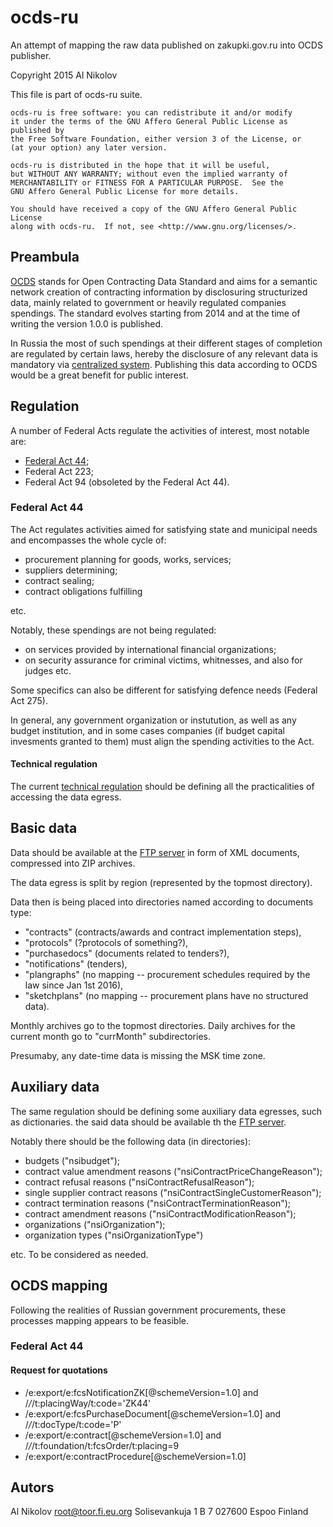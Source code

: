 # ocds-ru
An attempt of mapping the raw data published on zakupki.gov.ru into OCDS 
publisher.

 Copyright 2015 Al Nikolov
 
 This file is part of ocds-ru suite.
 
    ocds-ru is free software: you can redistribute it and/or modify
    it under the terms of the GNU Affero General Public License as published by
    the Free Software Foundation, either version 3 of the License, or
    (at your option) any later version.

    ocds-ru is distributed in the hope that it will be useful,
    but WITHOUT ANY WARRANTY; without even the implied warranty of
    MERCHANTABILITY or FITNESS FOR A PARTICULAR PURPOSE.  See the
    GNU Affero General Public License for more details.

    You should have received a copy of the GNU Affero General Public License
    along with ocds-ru.  If not, see <http://www.gnu.org/licenses/>.

## Preambula
[OCDS](http://standard.open-contracting.org/) stands for Open Contracting 
Data Standard and aims for a semantic network creation of contracting 
information by disclosuring structurized data, mainly related to government or
heavily regulated companies spendings. The standard evolves starting from 2014 
and at the time of writing the version 1.0.0 is published.

In Russia the most of such spendings at their different stages of completion 
are regulated by certain laws, hereby the disclosure of any relevant data is 
mandatory via [centralized system](http://zakupki.gov.ru/). Publishing this 
data according to OCDS would be a great benefit for public interest.

## Regulation
A number of Federal Acts regulate the activities of interest, most notable are:

* [Federal Act 44](http://www.rg.ru/2013/04/12/goszakupki-dok.html);
* Federal Act 223;
* Federal Act 94 (obsoleted by the Federal Act 44).

### Federal Act 44
The Act regulates activities aimed for satisfying state and municipal needs and 
encompasses the whole cycle of:

* procurement planning for goods, works, services;
* suppliers determining;
* contract sealing;
* contract obligations fulfilling

etc.

Notably, these spendings are not being regulated:

* on services provided by international financial organizations;
* on security assurance for criminal victims, whitnesses, and also for judges etc.

Some specifics can also be different for satisfying defence needs (Federal Act 
275).

In general, any government organization or instutution, as well as any budget
institution, and in some cases companies (if budget capital invesments 
granted to them) must align the spending activities to the Act.

#### Technical regulation

The current
[technical regulation](http://zakupki.gov.ru/epz/main/public/download/downloadDocument.html?id=3228) 
should be defining all the practicalities of accessing the data egress.

## Basic data
Data should be available at the 
[FTP server](ftp://free:free@ftp.zakupki.gov.ru/fcs_regions/) in form of XML 
documents, compressed into ZIP archives. 

The data egress is split by region (represented by the topmost directory).

Data then is being 
placed into directories named according to documents type:

* "contracts" (contracts/awards and contract implementation steps),
* "protocols" (?protocols of something?),
* "purchasedocs" (documents related to tenders?),
* "notifications" (tenders),
* "plangraphs" (no mapping -- procurement schedules required by the law since Jan 1st 2016),
* "sketchplans" (no mapping -- procurement plans have no structured data).

Monthly archives go to the topmost directories. Daily archives for the current
month go to "currMonth" subdirectories.

Presumaby, any date-time data is missing the MSK time zone.

## Auxiliary data
The same regulation should be defining some auxiliary data 
egresses, such as dictionaries. the said data should be available th the
[FTP server](ftp://free:free@ftp.zakupki.gov.ru/fcs_nsi/).

Notably there should be the following data (in directories):

* budgets ("nsibudget");
* contract value amendment reasons ("nsiContractPriceChangeReason");
* contract refusal reasons ("nsiContractRefusalReason");
* single supplier contract reasons ("nsiContractSingleCustomerReason");
* contract termination reasons ("nsiContractTerminationReason");
* contract amendment reasons ("nsiContractModificationReason");
* organizations ("nsiOrganization");
* organization types ("nsiOrganizationType")

etc. To be considered as needed.

## OCDS mapping

Following the realities of Russian government procurements, these 
processes mapping appears to be feasible.

### Federal Act 44
#### Request for quotations

* /e:export/e:fcsNotificationZK[@schemeVersion=1.0] and /*/*/t:placingWay/t:code='ZK44'
* /e:export/e:fcsPurchaseDocument[@schemeVersion=1.0] and /*/*/t:docType/t:code='P'
* /e:export/e:contract[@schemeVersion=1.0] and /*/*/t:foundation/t:fcsOrder/t:placing=9
* /e:export/e:contractProcedure[@schemeVersion=1.0]

## Autors
Al Nikolov <root@toor.fi.eu.org>
Solisevankuja 1 B 7
027600
Espoo
Finland
